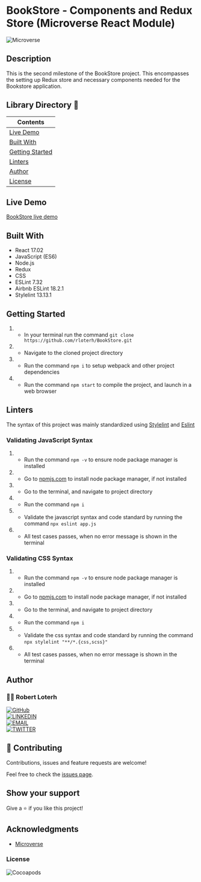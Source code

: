 # BookStore - Components and Redux Store (Microverse React Module)

![Microverse](https://img.shields.io/badge/-Microverse-007bff?style=for-the-badge)

## Description
This is the second milestone of the BookStore project. This encompasses the setting up Redux store and necessary components needed for the Bookstore application.



## Library Directory 📙

| Contents                  |
| ------------------------- |
| [Live Demo](#live-demo) |
| [Built With](#built-with)   |
| [Getting Started](#getting-started)   |
| [Linters](#linters)   |
| [Author](#author)       |
| [License](#license)       |


## Live Demo
[BookStore live demo](https://secure-dawn-45351.herokuapp.com/)

<!-- ## App Screenshot
| |
|:-------------------------:|
| <img alt="BookStore App" src=""> <p align="center"><b>BookStore</b><p>| -->


## Built With

- React 17.02
- JavaScript (ES6)
- Node.js
- Redux
- CSS
- ESLint 7.32
- Airbnb ESLint 18.2.1
- Stylelint 13.13.1


## Getting Started

1. - In your terminal run the command `git clone https://github.com/rloterh/BookStore.git`
2. - Navigate to the cloned project directory
3. - Run the command `npm i` to setup webpack and other project dependencies
4. - Run the command `npm start` to compile the project, and launch in a web browser


## Linters

The syntax of this project was mainly standardized using [Stylelint](https://stylelint.io/) and [Eslint](https://eslint.org/)
 

### Validating JavaScript Syntax

1. - Run the command `npm -v` to ensure node package manager is installed
2. - Go to [npmjs.com](https://www.npmjs.com/get-npm) to install node package manager, if not installed
3. - Go to the terminal, and navigate to project directory
4. - Run the command `npm i`
5. - Validate the javascript syntax and code standard by running the command `npx eslint app.js`
6. - All test cases passes, when no error message is shown in the terminal

### Validating CSS Syntax

1. - Run the command `npm -v` to ensure node package manager is installed
2. - Go to [npmjs.com](https://www.npmjs.com/get-npm) to install node package manager, if not installed
3. - Go to the terminal, and navigate to project directory
4. - Run the command `npm i`
5. - Validate the css syntax and code standard by running the command `npx stylelint "**/*.{css,scss}"`
6. - All test cases passes, when no error message is shown in the terminal



## Author

### 👨‍💻 Robert Loterh

[![GitHub](https://img.shields.io/badge/-GitHub-000?style=for-the-badge&logo=GitHub&logoColor=white)](https://github.com/rloterh) <br>
[![LINKEDIN](https://img.shields.io/badge/-LINKEDIN-0077B5?style=for-the-badge&logo=Linkedin&logoColor=white)](https://www.linkedin.com/in/robert-loterh/) <br>
[![EMAIL](https://img.shields.io/badge/-EMAIL-D14836?style=for-the-badge&logo=Mail.Ru&logoColor=white)](mailto:rloterh@gmail.com) <br>
[![TWITTER](https://img.shields.io/badge/-TWITTER-1DA1F2?style=for-the-badge&logo=Twitter&logoColor=white)](https://twitter.com/RLoterh) <br>


## 🤝 Contributing

Contributions, issues and feature requests are welcome!

Feel free to check the [issues page](https://github.com/rloterh/BookStore/issues).


## Show your support

Give a ⭐️ if you like this project!

## Acknowledgments
- [Microverse](https://www.microverse.org/)


### License

![Cocoapods](https://img.shields.io/cocoapods/l/AFNetworking?color=red&style=for-the-badge)
